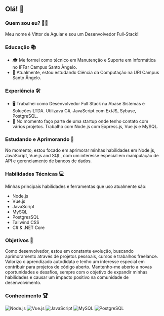 ## Olá! 👋

### Quem sou eu? 🐱‍👤
Meu nome é Vittor de Aguiar e sou um Desenvolvedor Full-Stack!

### Educação 📚
- 🎓 Me formei como técnico em Manutenção e Suporte em Informática no IFFar Campus Santo Ângelo.
- 📖 Atualmente, estou estudando Ciência da Computação na URI Campus Santo Ângelo.

### Experiência 🛠️
- 🖥️ Trabalhei como Desenvolvedor Full Stack na Abase Sistemas e Soluções LTDA. Utilizava C#, JavaScript com ExtJS, Sybase, PostgreSQL.
- 🚀 No momento faço parte de uma startup onde tenho contato com vários projetos. Trabalho com Node.js com Express.js, Vue.js e MySQL.

### Estudando e Aprimorando 🎯
No momento, estou focado em aprimorar minhas habilidades em  Node.js, JavaScript, Vue.js and SQL, com um interesse especial em manipulação de API e gerenciamento de bancos de dados.

### Habilidades Técnicas 💻
Minhas principais habilidades e ferramentas que uso atualmente são:
  - Node.js
  - Vue.js
  - JavaScript
  - MySQL
  - PostgresSQL
  - Tailwind CSS
  - C# & .NET Core

### Objetivos 🚀
Como desenvolvedor, estou em constante evolução, buscando aprimoramento através de projetos pessoais, cursos e trabalhos freelance. Valorizo o aprendizado autodidata e tenho um interesse especial em contribuir para projetos de código aberto. Mantenho-me aberto a novas oportunidades e desafios, sempre com o objetivo de expandir minhas habilidades e causar um impacto positivo na comunidade de desenvolvimento.

### Conhecimento 🏆
![Node.js](https://img.shields.io/badge/Node.js-43853D?style=for-the-badge&logo=node.js&logoColor=white)
![Vue.js](https://img.shields.io/badge/Vue.js-35495E?style=for-the-badge&logo=vue.js&logoColor=4FC08D)
![JavaScript](https://img.shields.io/badge/JavaScript-F7DF1E?style=for-the-badge&logo=javascript&logoColor=black)
![MySQL](https://img.shields.io/badge/MySQL-4479A1?style=for-the-badge&logo=mysql&logoColor=white)
![PostgreSQL](https://img.shields.io/badge/PostgreSQL-316192?style=for-the-badge&logo=postgresql&logoColor=white)
